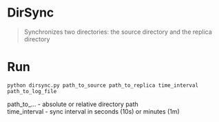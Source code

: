 # DirSync
> Synchronizes two directories: the source directory and the replica directory    
    
# Run   
``` 
python dirsync.py path_to_source path_to_replica time_interval path_to_log_file 
```
path_to_... - absolute or relative directory path    
time_interval - sync interval in seconds (10s) or minutes (1m)    